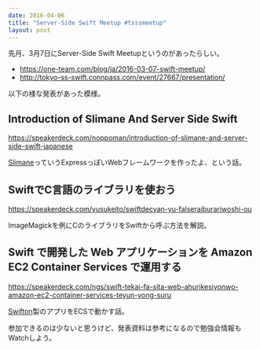 ```yaml
---
date: 2016-04-06
title: "Server-Side Swift Meetup #tsssmeetup"
layout: post
---
```


先月、3月7日にServer-Side Swift Meetupというのがあったらしい。

- https://one-team.com/blog/ja/2016-03-07-swift-meetup/
- http://tokyo-ss-swift.connpass.com/event/27667/presentation/

以下の様な発表があった模様。

## Introduction of Slimane And Server Side Swift

https://speakerdeck.com/noppoman/introduction-of-slimane-and-server-side-swift-japanese

[Slimane](https://github.com/noppoMan/Slimane)っていうExpressっぽいWebフレームワークを作ったよ、という話。

## SwiftでC言語のライブラリを使おう

https://speakerdeck.com/yusukeito/swiftdecyan-yu-falseraiburariwoshi-ou

ImageMagickを例にCのライブラリをSwiftから呼ぶ方法を解説。

## Swift で開発した Web アプリケーションを Amazon EC2 Container Services で運用する

https://speakerdeck.com/ngs/swift-tekai-fa-sita-web-ahurikesiyonwo-amazon-ec2-container-services-teyun-yong-suru

[Swifton](https://github.com/necolt/Swifton)製のアプリをECSで動かす話。

参加できるのは少ないと思うけど、発表資料は参考になるので勉強会情報もWatchしよう。
